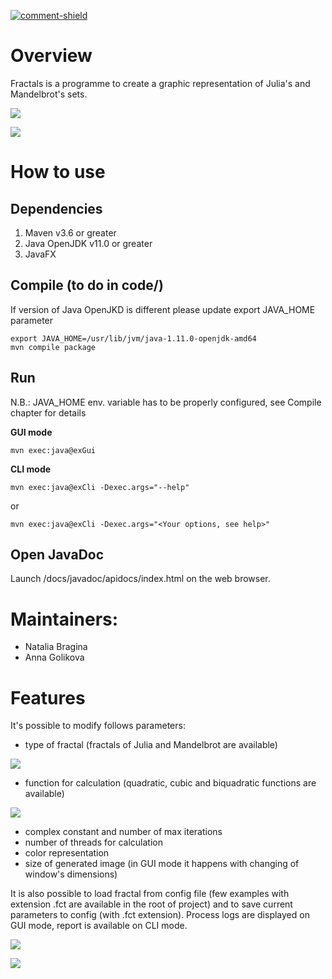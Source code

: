 [main]: https://gaufre.informatique.univ-paris-diderot.fr/raveneau/corona-bounce
[comment-shield]: https://img.shields.io/badge/Javadoc-100%25-brightgreen
[ ![comment-shield][] ][main]


# **Overview**

Fractals is a programme to create a graphic representation of Julia's and Mandelbrot's sets.

![](https://github.com/brnatvi/s5_Fractals/blob/main/gifs/video_1.gif)

![](https://github.com/brnatvi/s5_Fractals/blob/main/gifs/video_2.gif)

# **How to use**

## Dependencies
1) Maven v3.6 or greater
2) Java OpenJDK v11.0 or greater
3) JavaFX

## Compile (to do in code/)
If version of Java OpenJKD is different please update export JAVA_HOME parameter
```                
export JAVA_HOME=/usr/lib/jvm/java-1.11.0-openjdk-amd64
mvn compile package
```

## Run
N.B.: JAVA_HOME env. variable has to be properly configured, see Compile chapter for details

**GUI mode**
```
mvn exec:java@exGui
```                
**CLI mode**

```
mvn exec:java@exCli -Dexec.args="--help"
```        
or
```
mvn exec:java@exCli -Dexec.args="<Your options, see help>" 
```                

## Open JavaDoc
Launch /docs/javadoc/apidocs/index.html on the web browser.

# **Maintainers:**

* Natalia Bragina
* Anna Golikova



# **Features**

It's possible to modify follows parameters:
* type of fractal (fractals of Julia and Mandelbrot are available)

![](https://github.com/brnatvi/s5_Fractals/blob/main/gifs/video_4.gif)

* function for calculation (quadratic, cubic and biquadratic functions are available)

![](https://github.com/brnatvi/s5_Fractals/blob/main/gifs/video_6.gif)

* complex constant and number of max iterations
* number of threads for calculation
* color representation
* size of generated image (in GUI mode it happens with changing of window's dimensions)

It is also possible to load fractal from config file (few examples with extension .fct are available in the root of project) 
and to save current parameters to config (with .fct extension).
Process logs are displayed on GUI mode, report is available on CLI mode. 

![](https://github.com/brnatvi/s5_Fractals/blob/main/gifs/video_3.gif)


![](https://github.com/brnatvi/s5_Fractals/blob/main/gifs/video_5.gif)

